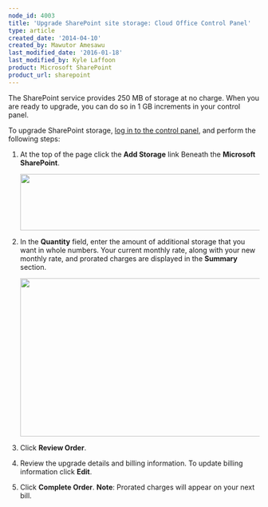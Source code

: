 ```yaml
---
node_id: 4003
title: 'Upgrade SharePoint site storage: Cloud Office Control Panel'
type: article
created_date: '2014-04-10'
created_by: Mawutor Amesawu
last_modified_date: '2016-01-18'
last_modified_by: Kyle Laffoon
product: Microsoft SharePoint
product_url: sharepoint
---
```


The SharePoint service provides 250 MB of storage at no charge. When you
are ready to upgrade, you can do so in 1 GB increments in your control
panel.

To upgrade SharePoint storage, [log in to the control
panel](https://cp.rackspace.com), and perform the following steps:



1.  At the top of the page click the **Add Storage** link Beneath the
    **Microsoft SharePoint**.

    <img src="https://8026b2e3760e2433679c-fffceaebb8c6ee053c935e8915a3fbe7.ssl.cf2.rackcdn.com/field/image/SharePoint1.3.png" width="488" height="113" />

2.  In the **Quantity** field, enter the amount of additional storage
    that you want in whole numbers. Your current monthly rate, along
    with your new monthly rate, and prorated charges are displayed in
    the **Summary** section.

    <img src="https://8026b2e3760e2433679c-fffceaebb8c6ee053c935e8915a3fbe7.ssl.cf2.rackcdn.com/field/image/SharePoint2.3.png" width="692" height="317" />

3.  Click **Review Order**.
4.  Review the upgrade details and billing information. To update
    billing information click **Edit**.
5.  Click **Complete Order**.
    **Note**: Prorated charges will appear on your next bill.



